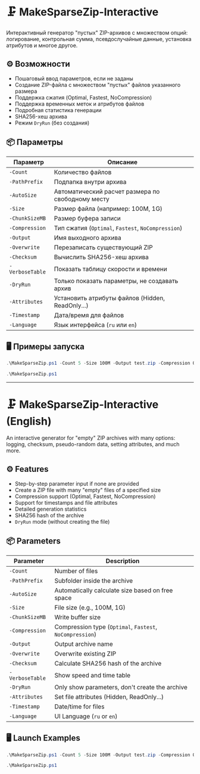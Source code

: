 # 🗜️ MakeSparseZip-Interactive

Интерактивный генератор "пустых" ZIP-архивов с множеством опций: логирование, контрольная сумма, псевдослучайные данные, установка атрибутов и многое другое.

## ⚙️ Возможности

- Пошаговый ввод параметров, если не заданы
- Создание ZIP-файла с множеством "пустых" файлов указанного размера
- Поддержка сжатия (Optimal, Fastest, NoCompression)
- Поддержка временных меток и атрибутов файлов
- Подробная статистика генерации
- SHA256-хеш архива
- Режим `DryRun` (без создания)

## 📦 Параметры

| Параметр        | Описание |
|-----------------|----------|
| `-Count`        | Количество файлов |
| `-PathPrefix`   | Подпапка внутри архива |
| `-AutoSize`     | Автоматический расчет размера по свободному месту |
| `-Size`         | Размер файла (например: 100M, 1G) |
| `-ChunkSizeMB`  | Размер буфера записи |
| `-Compression`  | Тип сжатия (`Optimal`, `Fastest`, `NoCompression`) |
| `-Output`       | Имя выходного архива |
| `-Overwrite`    | Перезаписать существующий ZIP |
| `-Checksum`     | Вычислить SHA256-хеш архива |
| `-VerboseTable` | Показать таблицу скорости и времени |
| `-DryRun`       | Только показать параметры, не создавать архив |
| `-Attributes`   | Установить атрибуты файлов (Hidden, ReadOnly...) |
| `-Timestamp`    | Дата/время для файлов |
| `-Language`     | Язык интерфейса (`ru` или `en`) |

## 🖥️ Примеры запуска

```powershell
.\MakeSparseZip.ps1 -Count 5 -Size 100M -Output test.zip -Compression Optimal -Verbose

.\MakeSparseZip.ps1
```

---

# 🗜️ MakeSparseZip-Interactive (English)

An interactive generator for "empty" ZIP archives with many options: logging, checksum, pseudo-random data, setting attributes, and much more.

## ⚙️ Features

- Step-by-step parameter input if none are provided
- Create a ZIP file with many "empty" files of a specified size
- Compression support (Optimal, Fastest, NoCompression)
- Support for timestamps and file attributes
- Detailed generation statistics
- SHA256 hash of the archive
- `DryRun` mode (without creating the file)

## 📦 Parameters

| Parameter        | Description |
|-----------------|----------|
| `-Count`        | Number of files |
| `-PathPrefix`   | Subfolder inside the archive |
| `-AutoSize`     | Automatically calculate size based on free space |
| `-Size`         | File size (e.g., 100M, 1G) |
| `-ChunkSizeMB`  | Write buffer size |
| `-Compression`  | Compression type (`Optimal`, `Fastest`, `NoCompression`) |
| `-Output`       | Output archive name |
| `-Overwrite`    | Overwrite existing ZIP |
| `-Checksum`     | Calculate SHA256 hash of the archive |
| `-VerboseTable` | Show speed and time table |
| `-DryRun`       | Only show parameters, don't create the archive |
| `-Attributes`   | Set file attributes (Hidden, ReadOnly...) |
| `-Timestamp`    | Date/time for files |
| `-Language`     | UI Language (`ru` or `en`) |

## 🖥️ Launch Examples

```powershell
.\MakeSparseZip.ps1 -Count 5 -Size 100M -Output test.zip -Compression Optimal -Verbose -Language en

.\MakeSparseZip.ps1
```

